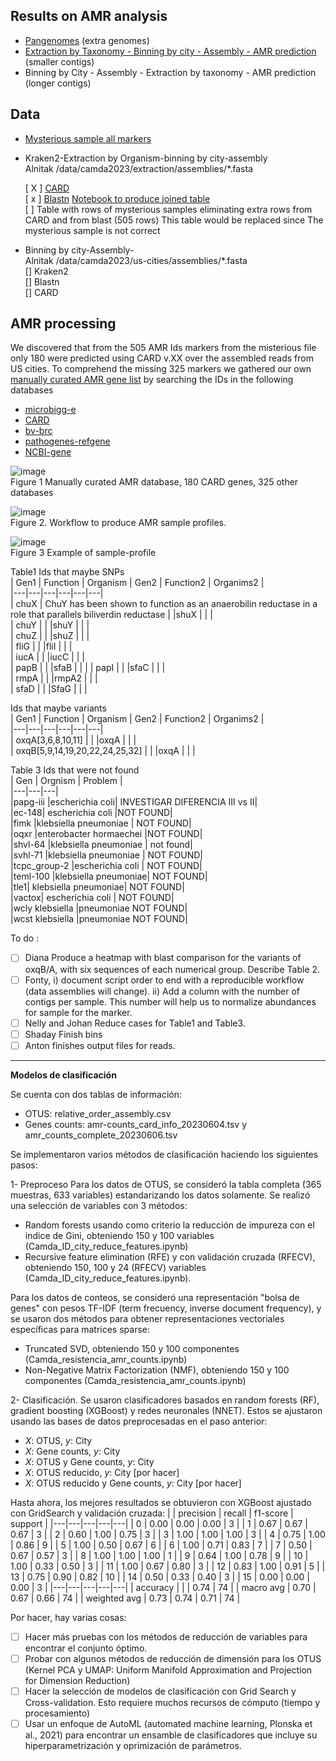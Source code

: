## Results on AMR analysis    
- [Pangenomes](readme_pangenoma.md) (extra genomes)     
- [Extraction by Taxonomy - Binning by city - Assembly - AMR prediction](resultsReadsKrakenAssemblyBLAST.md)  (smaller contigs)  
- Binning by City - Assembly - Extraction by taxonomy - AMR prediction (longer contigs)  
## Data 
- [Mysterious sample all markers](data/amr_mistery_table20230622_aroIds.tsv) 
- Kraken2-Extraction by Organism-binning by city-assembly   
  Alnitak  /data/camda2023/extraction/assemblies/*.fasta
    
  [ X ] [CARD](data/extraction-card-presence-anton-20230621.tsv)  
  [ x ] [Blastn](data/amr_counts_complement_20230621.tsv)  [Notebook to produce joined table](codigos/230622_AMR_JoinCARD-blastn.ipynb)  
   [ ] Table with rows of mysterious samples eliminating extra rows from CARD and from blast (505 rows)
  This table would be replaced since The mysterious sample is not correct 
  
- Binning by city-Assembly-  
  Alnitak  /data/camda2023/us-cities/assemblies/*.fasta    
  [] Kraken2  
  [] Blastn  
  [] CARD
   
## AMR processing
We discovered that from the 505 AMR Ids markers from the misterious file only 180 were predicted using CARD v.XX over the assembled reads from US cities.  To comprehend the missing 325 markers we gathered our own [manually curated AMR gene list](https://docs.google.com/spreadsheets/d/1ThsVn6QuIEPvFqe_SwG1PawEghqHgQdvNgGiZd40jXY/edit?usp=sharing)
 by searching the IDs in the following databases 
- [microbigg-e](https://www.ncbi.nlm.nih.gov/pathogens/microbigge/#)  
- [CARD](https://card.mcmaster.ca/)    
- [bv-brc](https://www.bv-brc.org/view/SpecialtyGeneList/)    
- [pathogenes-refgene](https://www.ncbi.nlm.nih.gov/pathogens/refgene/)   
- [NCBI-gene](https://www.ncbi.nlm.nih.gov/gene)  

 
![image](https://github.com/nselem/ccm-bioinfomatica-lab/assets/6643162/6ec6a199-f44a-47d1-b55d-0367b4b4c90b)  
Figure 1 Manually curated AMR database, 180 CARD genes, 325 other databases    
  
![image](https://github.com/nselem/ccm-bioinfomatica-lab/assets/6643162/5bd9afaa-f3d5-4fd7-abf5-d1b21d033101)  
Figure 2. Workflow to produce AMR sample profiles.    

![image](https://github.com/nselem/ccm-bioinfomatica-lab/assets/6643162/c274d9eb-20e5-42a2-8fc5-8b5434486504)  
Figure 3 Example of sample-profile    


Table1 Ids that maybe SNPs  
| Gen1  | Function   | Organism   | Gen2   | Function2   | Organims2 |  
|---|---|---|---|---|---|  
| chuX  | ChuY has been shown to function as an anaerobilin reductase in a role that parallels biliverdin reductase  |   |shuX  |   |   |  
| chuY |   |    |shuY   |   |   |  
| chuZ  |   |   |shuZ   |   |   |  
| fliG  |   |   |fliI  |   |   |  
| iucA |   |    |iucC   |   |   |  
| papB  |   |   |sfaB   |   |   | 
| papI  |   |   |sfaC  |   |   |  
| rmpA |   |    |rmpA2   |   |   |  
| sfaD  |   |   |SfaG   |   |   |   
  
Ids that maybe variants  
| Gen1  | Function   | Organism   | Gen2   | Function2   | Organims2 |  
|---|---|---|---|---|---|  
| oxqA[3,6,8,10,11]  |   |   |oxqA  |   |   |  
| oxqB[5,9,14,19,20,22,24,25,32]  |   |   |oxqA  |   |   |   

Table 3 Ids that were not found  
| Gen  | Orgnism   | Problem   |   
|---|---|---|  
|papg-iii	|escherichia coli|		INVESTIGAR DIFERENCIA III vs II|  
|ec-148|	escherichia coli |NOT FOUND|  
|fimk	|klebsiella pneumoniae	|	NOT FOUND|  
|oqxr	|enterobacter hormaechei		|NOT FOUND|  
|shvl-64	|klebsiella pneumoniae	|	not found|  
|svhl-71	|klebsiella pneumoniae	|	NOT FOUND|  
|tcpc_group-2	|escherichia coli	|	NOT FOUND|  
|teml-100	|klebsiella pneumoniae|		NOT FOUND|  
|tle1|	klebsiella pneumoniae|		NOT FOUND|  
|vactox|	escherichia coli	|	NOT FOUND|  
|wcly	klebsiella |pneumoniae		NOT FOUND|  
|wcst	klebsiella |pneumoniae		NOT FOUND|  

To do :
- [ ] Diana Produce a heatmap with blast comparison for the variants of oxqB/A, with six sequences of each numerical group. Describe Table 2.   
- [ ] Fonty, i) document script order to end with a reproducible workflow (data assemblies will change).  ii) Add a column with the number of contigs per sample. This number will help us to normalize abundances for sample for the marker.  
- [ ] Nelly and Johan Reduce cases for Table1 and Table3.  
- [ ] Shaday Finish bins 
- [ ] Anton finishes output files for reads.  

----------------------------------------------------------------------------
**Modelos de clasificación**

Se cuenta con dos tablas de información:
- OTUS: relative_order_assembly.csv
- Genes counts: amr-counts_card_info_20230604.tsv y amr_counts_complete_20230606.tsv

Se implementaron varios métodos de clasificación haciendo los siguientes pasos:

1- Preproceso
   Para los datos de OTUS, se consideró la tabla completa (365 muestras, 633 variables) estandarizando los datos solamente.
   Se realizó una selección de variables con 3 métodos:
   - Random forests usando como criterio la reducción de impureza con el indice de Gini, obteniendo 150 y 100 variables (Camda_ID_city_reduce_features.ipynb)
   - Recursive feature elimination (RFE) y con validación cruzada (RFECV), obteniendo 150, 100 y 24 (RFECV) variables (Camda_ID_city_reduce_features.ipynb).
   
   Para los datos de conteos, se consideró una representación "bolsa de genes" con pesos TF-IDF (term frecuency, inverse document frequency), y se usaron dos métodos para obtener representaciones vectoriales específicas para matrices sparse:
   - Truncated SVD, obteniendo 150 y 100 componentes (Camda_resistencia_amr_counts.ipynb)
   - Non-Negative Matrix Factorization (NMF), obteniendo 150 y 100 componentes (Camda_resistencia_amr_counts.ipynb)
   
 2- Clasificación.
   Se usaron clasificadores basados en random forests (RF), gradient boosting (XGBoost) y redes neuronales (NNET). Estos se ajustaron usando las bases de datos preprocesadas en el paso anterior:
   
   - $X$: OTUS, $y$: City
   - $X$: Gene counts, $y$: City
   - $X$: OTUS y Gene counts, $y$: City
   - $X$: OTUS reducido, $y$: City [por hacer]
   - $X$: OTUS reducido y Gene counts, $y$: City [por hacer]
   
  Hasta ahora, los mejores resultados se obtuvieron con XGBoost ajustado con GridSearch y validación cruzada:
|        | precision |  recall | f1-score |  support |
|---|---|---|---|---|
|    0  |     0.00  |    0.00  |    0.00    |     3 |
|    1  |     0.67  |    0.67  |    0.67    |     3 |
|    2  |     0.60  |    1.00  |    0.75    |     3 |
|    3  |     1.00  |    1.00  |    1.00    |     3 |
|    4  |     0.75  |    1.00  |    0.86    |     9 |
|    5  |     1.00  |    0.50  |    0.67    |     6 |
|    6  |     1.00  |    0.71  |    0.83    |     7 |
|    7  |     0.50  |    0.67  |    0.57    |     3 |
|    8  |     1.00  |    1.00  |    1.00    |     1 |
|    9  |     0.64  |    1.00  |    0.78    |     9 |
|   10  |     1.00  |    0.33  |    0.50    |     3 |
|   11  |     1.00  |    0.67  |    0.80    |     3 |
|   12  |     0.83  |    1.00  |    0.91    |     5 |
|   13  |     0.75  |    0.90  |    0.82    |    10 |
|   14  |     0.50  |    0.33  |    0.40    |     3 |
|   15  |     0.00  |    0.00  |    0.00    |     3 |
|---|---|---|---|---|
|    accuracy |           |           |    0.74  |      74 |
|   macro avg |      0.70 |     0.67  |    0.66  |      74 |
| weighted avg |      0.73 |     0.74 |     0.71 |       74 |
       
Por hacer, hay varias cosas:

- [ ] Hacer más pruebas con los métodos de reducción de variables para encontrar el conjunto óptimo. 
- [ ] Probar con algunos métodos de reducción de dimensión para los OTUS (Kernel PCA y UMAP: Uniform Manifold Approximation and Projection for Dimension Reduction)
- [ ] Hacer la selección de modelos de clasificación con Grid Search y Cross-validation. Esto requiere muchos recursos de cómputo (tiempo y procesamiento)
- [ ] Usar un enfoque de AutoML (automated machine learning, Plonska et al., 2021) para encontrar un ensamble de clasificadores que incluye su hiperparametrización y oprimización de parámetros.
